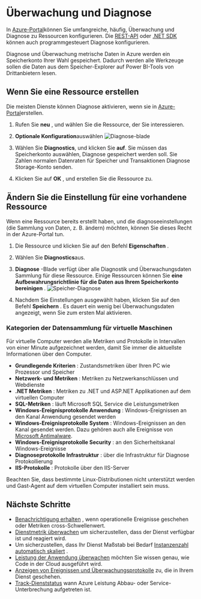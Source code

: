 <properties
    pageTitle="Überwachung aktivieren und Diagnose in Microsoft Azure | Microsoft Azure "
    description="Informationen Sie für Ressourcen in Azure Diagnostics einrichten."
    authors="rboucher"
    manager="carolz"
    editor=""
    services="monitoring-and-diagnostics"
    documentationCenter="monitoring-and-diagnostics"/>

<tags
    ms.service="monitoring-and-diagnostics"
    ms.workload="na"
    ms.tgt_pltfrm="na"
    ms.devlang="na"
    ms.topic="article"
    ms.date="09/08/2015"
    ms.author="robb"/>

# <a name="enable-monitoring-and-diagnostics"></a>Überwachung und Diagnose

In [Azure-Portal](https://portal.azure.com)können Sie umfangreiche, häufig, Überwachung und Diagnose zu Ressourcen konfigurieren. Die [REST-API](https://msdn.microsoft.com/library/azure/dn931932.aspx) oder [.NET SDK](https://www.nuget.org/packages/Microsoft.Azure.Insights/) können auch programmgesteuert Diagnose konfigurieren.

Diagnose und Überwachung metrische Daten in Azure werden ein Speicherkonto Ihrer Wahl gespeichert. Dadurch werden alle Werkzeuge sollen die Daten aus dem Speicher-Explorer auf Power BI-Tools von Drittanbietern lesen.

## <a name="when-you-create-a-resource"></a>Wenn Sie eine Ressource erstellen

Die meisten Dienste können Diagnose aktivieren, wenn sie in [Azure-Portal](https://portal.azure.com)erstellen.

1. Rufen Sie **neu** , und wählen Sie die Ressource, der Sie interessieren.

2. **Optionale Konfiguration**auswählen
    ![Diagnose-blade](./media/insights-how-to-use-diagnostics/Insights_CreateTime.png)

3. Wählen Sie **Diagnostics**, und klicken Sie **auf**. Sie müssen das Speicherkonto auswählen, Diagnose gespeichert werden soll. Sie Zahlen normalen Datenraten für Speicher und Transaktionen Diagnose Storage-Konto senden.

4. Klicken Sie auf **OK** , und erstellen Sie die Ressource zu.

## <a name="change-settings-for-an-existing-resource"></a>Ändern Sie die Einstellung für eine vorhandene Ressource

Wenn eine Ressource bereits erstellt haben, und die diagnoseeinstellungen (die Sammlung von Daten, z. B. ändern) möchten, können Sie dieses Recht in der Azure-Portal tun.

1. Die Ressource und klicken Sie auf den Befehl **Eigenschaften** .

2. Wählen Sie **Diagnostics**aus.

3. **Diagnose** -Blade verfügt über alle Diagnostik und Überwachungsdaten Sammlung für diese Ressource. Einige Ressourcen können Sie **eine Aufbewahrungsrichtlinie für die Daten aus Ihrem Speicherkonto bereinigen** .
    ![Speicher-Diagnose](./media/insights-how-to-use-diagnostics/Insights_StorageDiagnostics.png)

4. Nachdem Sie Einstellungen ausgewählt haben, klicken Sie auf den Befehl **Speichern** . Es dauert ein wenig bei Überwachungsdaten angezeigt, wenn Sie zum ersten Mal aktivieren.

### <a name="categories-of-data-collection-for-virtual-machines"></a>Kategorien der Datensammlung für virtuelle Maschinen
Für virtuelle Computer werden alle Metriken und Protokolle in Intervallen von einer Minute aufgezeichnet werden, damit Sie immer die aktuellste Informationen über den Computer.

- **Grundlegende Kriterien** : Zustandsmetriken über Ihren PC wie Prozessor und Speicher
- **Netzwerk- und Metriken** : Metriken zu Netzwerkanschlüssen und Webdienste
- **.NET Metriken** : Metriken zu .NET und ASP.NET Applikationen auf dem virtuellen Computer
- **SQL-Metriken** : läuft Microsoft SQL Service die Leistungsmetriken
- **Windows-Ereignisprotokolle Anwendung** : Windows-Ereignissen an den Kanal Anwendung gesendet werden
- **Windows-Ereignisprotokolle System** : Windows-Ereignissen an den Kanal gesendet werden. Dazu gehören auch alle Ereignisse von [Microsoft Antimalware](http://go.microsoft.com/fwlink/?LinkID=404171&clcid=0x409).
- **Windows-Ereignisprotokolle Security** : an den Sicherheitskanal Windows-Ereignisse
- **Diagnoseprotokolle Infrastruktur** : über die Infrastruktur für Diagnose Protokollierung
- **IIS-Protokolle** : Protokolle über den IIS-Server

Beachten Sie, dass bestimmte Linux-Distributionen nicht unterstützt werden und Gast-Agent auf dem virtuellen Computer installiert sein muss.

## <a name="next-steps"></a>Nächste Schritte

* [Benachrichtigung erhalten](insights-receive-alert-notifications.md) , wenn operationelle Ereignisse geschehen oder Metriken cross-Schwellenwert.
* [Dienstmetrik überwachen](insights-how-to-customize-monitoring.md) um sicherzustellen, dass der Dienst verfügbar ist und reagiert wird.
* Um sicherzustellen, dass Ihr Dienst Maßstab bei Bedarf [Instanzenzahl automatisch skaliert](insights-how-to-scale.md) .
* [Leistung der Anwendung überwachen](../application-insights/app-insights-azure-web-apps.md) möchten Sie wissen genau, wie Code in der Cloud ausgeführt wird.
* [Anzeigen von Ereignissen und Überwachungsprotokolle](insights-debugging-with-events.md) zu, die in Ihrem Dienst geschehen.
* [Track-Dienststatus](insights-service-health.md) wann Azure Leistung Abbau- oder Service-Unterbrechung aufgetreten ist.

